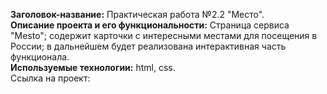 **Заголовок-название:** Практическая работа №2.2 "Место".  
**Описание проекта и его функциональности:** Страница сервиса "Mesto"; содержит карточки с интересными местами для посещения в России; в дальнейшем будет реализована интерактивная часть функционала.  
**Используемые технологии:** html, css.  
Ссылка на проект:
